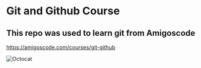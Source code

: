 # Git and Github Course

## This repo was used to learn git from Amigoscode

https://amigoscode.com/courses/git-github

![Octocat](https://user-images.githubusercontent.com/75546113/112785142-b33b5100-9029-11eb-9247-e0a58ff824f9.png)
